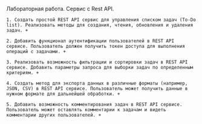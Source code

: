 Лабораторная работа. Сервис с Rest API. 

    1. Создать простой REST API сервис для управления списком задач (To-Do list). Реализовать методы для создания, чтения, обновления и удаления задач. +
    
    2. Добавить функционал аутентификации пользователей в REST API сервисе. Пользователь должен получить токен доступа для выполнения операций с задачами. +
    
    3. Реализовать возможность фильтрации и сортировки задач в REST API сервисе. Добавить параметры запроса для выборки задач по определенным критериям. +
    
    4. Создать метод для экспорта данных в различные форматы (например, JSON, CSV) в REST API сервисе. Пользователь может получить данные в нужном формате для дальнейшей обработки. +
    
    5. Добавить возможность комментирования задач в REST API сервисе. Пользователь может оставлять комментарии к задачам и видеть комментарии других пользователей. +
   
